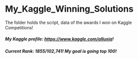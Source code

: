 # My_Kaggle_Winning_Solutions
The folder holds the script, data of the awards I won on Kaggle Competitions!

##### My Kaggle profile: https://www.kaggle.com/alluxia!   
##### Current Rank: 1855/102,741! My goal is going top 100!
